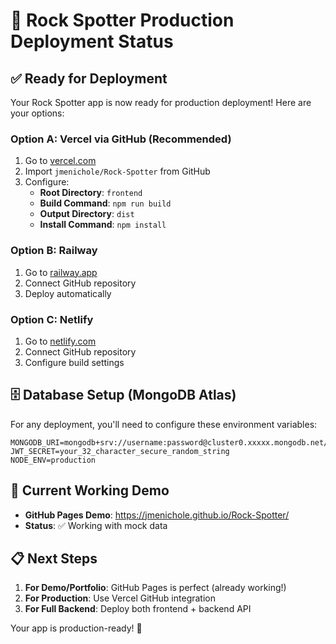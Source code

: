 # 🚀 Rock Spotter Production Deployment Status

## ✅ Ready for Deployment

Your Rock Spotter app is now ready for production deployment! Here are your options:

### Option A: Vercel via GitHub (Recommended)
1. Go to [vercel.com](https://vercel.com/new)
2. Import `jmenichole/Rock-Spotter` from GitHub
3. Configure:
   - **Root Directory**: `frontend`
   - **Build Command**: `npm run build`
   - **Output Directory**: `dist`
   - **Install Command**: `npm install`

### Option B: Railway
1. Go to [railway.app](https://railway.app)
2. Connect GitHub repository
3. Deploy automatically

### Option C: Netlify
1. Go to [netlify.com](https://netlify.com)
2. Connect GitHub repository
3. Configure build settings

## 🗄️ Database Setup (MongoDB Atlas)

For any deployment, you'll need to configure these environment variables:

```env
MONGODB_URI=mongodb+srv://username:password@cluster0.xxxxx.mongodb.net/rockspotter
JWT_SECRET=your_32_character_secure_random_string
NODE_ENV=production
```

## 🔗 Current Working Demo

- **GitHub Pages Demo**: https://jmenichole.github.io/Rock-Spotter/
- **Status**: ✅ Working with mock data

## 📋 Next Steps

1. **For Demo/Portfolio**: GitHub Pages is perfect (already working!)
2. **For Production**: Use Vercel GitHub integration
3. **For Full Backend**: Deploy both frontend + backend API

Your app is production-ready! 🎉